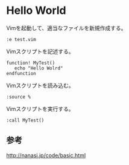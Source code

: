 ﻿# Hello World

Vimを起動して、適当なファイルを新規作成する。

```clike
:e test.vim
```

Vimスクリプトを記述する。

```clike
function! MyTest()
   echo "Hello Wolrd"
endfunction
```

Vimスクリプトを読み込む。

```clike
:source %
```

Vimスクリプトを実行する。

```clike
:call MyTest()
```

## 参考
http://nanasi.jp/code/basic.html
